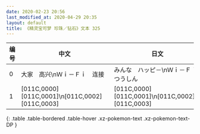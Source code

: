 ```yaml
---
date: 2020-02-23 20:56
last_modified_at: 2020-04-29 20:35
layout: default
title: 《精灵宝可梦 珍珠／钻石》文本 325
---
```

| 编号 | 中文 | 日文 |
| ---- | ---- | ---- |
| 0 | 大家　高兴\nＷｉ－Ｆｉ　连接 | みんな　ハッピ－\nＷｉ－Ｆｉ　つうしん |
| 1 | [011C,0000]　[011C,0001]\n[011C,0002]　[011C,0003] | [011C,0000]　[011C,0001]\n[011C,0002]　[011C,0003] |
{: .table .table-bordered .table-hover .xz-pokemon-text .xz-pokemon-text-DP }